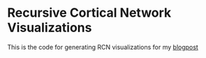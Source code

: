 # Recursive Cortical Network Visualizations
This is the code for generating RCN visualizations for my [blogpost](https://ayaz-amin.github.io/Recursive-Cortical-Networks/)
